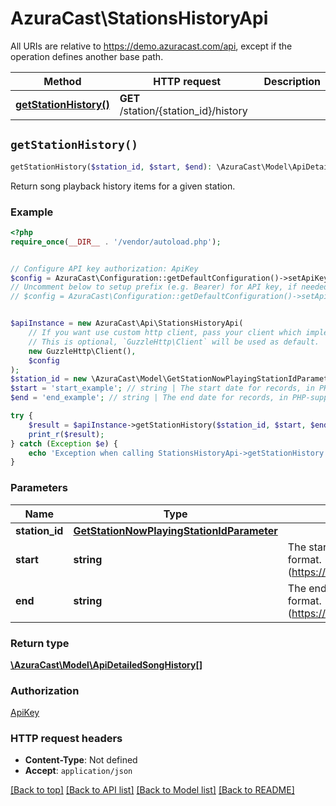 # AzuraCast\StationsHistoryApi

All URIs are relative to https://demo.azuracast.com/api, except if the operation defines another base path.

| Method | HTTP request | Description |
| ------------- | ------------- | ------------- |
| [**getStationHistory()**](StationsHistoryApi.md#getStationHistory) | **GET** /station/{station_id}/history |  |


## `getStationHistory()`

```php
getStationHistory($station_id, $start, $end): \AzuraCast\Model\ApiDetailedSongHistory[]
```



Return song playback history items for a given station.

### Example

```php
<?php
require_once(__DIR__ . '/vendor/autoload.php');


// Configure API key authorization: ApiKey
$config = AzuraCast\Configuration::getDefaultConfiguration()->setApiKey('X-API-Key', 'YOUR_API_KEY');
// Uncomment below to setup prefix (e.g. Bearer) for API key, if needed
// $config = AzuraCast\Configuration::getDefaultConfiguration()->setApiKeyPrefix('X-API-Key', 'Bearer');


$apiInstance = new AzuraCast\Api\StationsHistoryApi(
    // If you want use custom http client, pass your client which implements `GuzzleHttp\ClientInterface`.
    // This is optional, `GuzzleHttp\Client` will be used as default.
    new GuzzleHttp\Client(),
    $config
);
$station_id = new \AzuraCast\Model\GetStationNowPlayingStationIdParameter(); // GetStationNowPlayingStationIdParameter
$start = 'start_example'; // string | The start date for records, in PHP-supported date/time format. (https://www.php.net/manual/en/datetime.formats.php)
$end = 'end_example'; // string | The end date for records, in PHP-supported date/time format. (https://www.php.net/manual/en/datetime.formats.php)

try {
    $result = $apiInstance->getStationHistory($station_id, $start, $end);
    print_r($result);
} catch (Exception $e) {
    echo 'Exception when calling StationsHistoryApi->getStationHistory: ', $e->getMessage(), PHP_EOL;
}
```

### Parameters

| Name | Type | Description  | Notes |
| ------------- | ------------- | ------------- | ------------- |
| **station_id** | [**GetStationNowPlayingStationIdParameter**](../Model/.md)|  | |
| **start** | **string**| The start date for records, in PHP-supported date/time format. (https://www.php.net/manual/en/datetime.formats.php) | [optional] |
| **end** | **string**| The end date for records, in PHP-supported date/time format. (https://www.php.net/manual/en/datetime.formats.php) | [optional] |

### Return type

[**\AzuraCast\Model\ApiDetailedSongHistory[]**](../Model/ApiDetailedSongHistory.md)

### Authorization

[ApiKey](../../README.md#ApiKey)

### HTTP request headers

- **Content-Type**: Not defined
- **Accept**: `application/json`

[[Back to top]](#) [[Back to API list]](../../README.md#endpoints)
[[Back to Model list]](../../README.md#models)
[[Back to README]](../../README.md)
